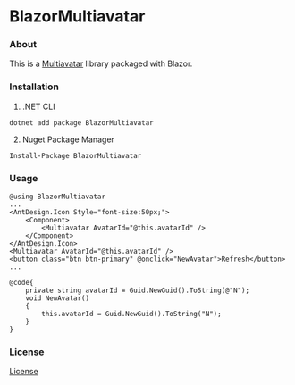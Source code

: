 # BlazorMultiavatar
### About
This is a [Multiavatar](https://github.com/multiavatar/Multiavatar) library packaged with Blazor.

### Installation
1. .NET CLI
```
dotnet add package BlazorMultiavatar
```
2. Nuget Package Manager
```
Install-Package BlazorMultiavatar
```

### Usage
```razor
@using BlazorMultiavatar
...
<AntDesign.Icon Style="font-size:50px;">
    <Component>
        <Multiavatar AvatarId="@this.avatarId" />
    </Component>
</AntDesign.Icon>
<Multiavatar AvatarId="@this.avatarId" />
<button class="btn btn-primary" @onclick="NewAvatar">Refresh</button>
...

@code{
    private string avatarId = Guid.NewGuid().ToString(@"N");
    void NewAvatar()
    {
        this.avatarId = Guid.NewGuid().ToString("N");
    }
}

```

### License
[License](https://multiavatar.com/license/)